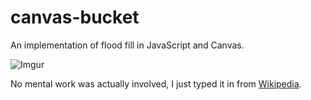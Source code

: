 canvas-bucket
=============

An implementation of flood fill in JavaScript and Canvas.

![Imgur](http://i.imgur.com/5EyQG.png)

No mental work was actually involved, I just typed it in from [Wikipedia](http://en.wikipedia.org/wiki/Flood_fill#Alternative_implementations).
